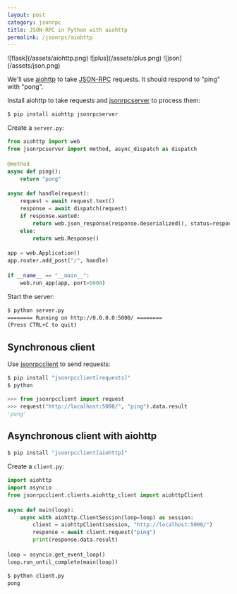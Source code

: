 ```yaml
---
layout: post
category: jsonrpc
title: JSON-RPC in Python with aiohttp
permalink: /jsonrpc/aiohttp
---
```

<div class="wide-logos" markdown="1">
![flask](/assets/aiohttp.png)
![plus](/assets/plus.png)
![json](/assets/json.png)
</div>

We'll use [aiohttp](http://aiohttp.readthedocs.io/) to take
[JSON-RPC](http://www.jsonrpc.org/) requests. It should respond to "ping" with
"pong".

Install aiohttp to take requests and
[jsonrpcserver](http://jsonrpcserver.readthedocs.io/) to process them:

```sh
$ pip install aiohttp jsonrpcserver
```
Create a `server.py`:

```python
from aiohttp import web
from jsonrpcserver import method, async_dispatch as dispatch

@method
async def ping():
    return "pong"

async def handle(request):
    request = await request.text()
    response = await dispatch(request)
    if response.wanted:
        return web.json_response(response.deserialized(), status=response.http_status)
    else:
        return web.Response()

app = web.Application()
app.router.add_post("/", handle)

if __name__ == "__main__":
    web.run_app(app, port=5000)
```
Start the server:

```sh
$ python server.py
======== Running on http://0.0.0.0:5000/ ========
(Press CTRL+C to quit)
```

## Synchronous client

Use [jsonrpcclient](http://jsonrpcclient.readthedocs.io/) to send requests:

```sh
$ pip install "jsonrpcclient[requests]"
$ python
```
```python
>>> from jsonrpcclient import request
>>> request("http://localhost:5000/", "ping").data.result
'pong'
```

## Asynchronous client with aiohttp

```sh
$ pip install "jsonrpcclient[aiohttp]"
```
Create a `client.py`:

```python
import aiohttp
import asyncio
from jsonrpcclient.clients.aiohttp_client import aiohttpClient

async def main(loop):
    async with aiohttp.ClientSession(loop=loop) as session:
        client = aiohttpClient(session, "http://localhost:5000/")
        response = await client.request("ping")
        print(response.data.result)

loop = asyncio.get_event_loop()
loop.run_until_complete(main(loop))
```
```sh
$ python client.py
pong
```
